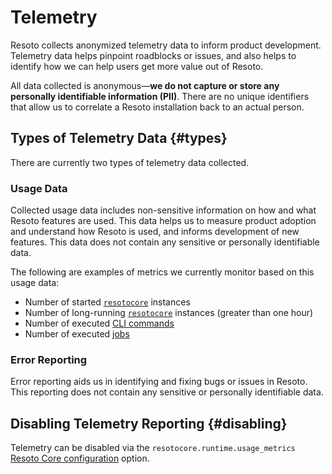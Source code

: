 # Telemetry

Resoto collects anonymized telemetry data to inform product development. Telemetry data helps pinpoint roadblocks or issues, and also helps to identify how we can help users get more value out of Resoto.

All data collected is anonymous—**we do not capture or store any personally identifiable information (PII)**. There are no unique identifiers that allow us to correlate a Resoto installation back to an actual person.

## Types of Telemetry Data {#types}

There are currently two types of telemetry data collected.

### Usage Data

Collected usage data includes non-sensitive information on how and what Resoto features are used. This data helps us to measure product adoption and understand how Resoto is used, and informs development of new features. This data does not contain any sensitive or personally identifiable data.

The following are examples of metrics we currently monitor based on this usage data:

- Number of started [`resotocore`](./components/core.md) instances
- Number of long-running [`resotocore`](./components/core.md) instances (greater than one hour)
- Number of executed [CLI commands](./cli/index.md)
- Number of executed [jobs](../concepts/automation/job.md)

### Error Reporting

Error reporting aids us in identifying and fixing bugs or issues in Resoto. This reporting does not contain any sensitive or personally identifiable data.

## Disabling Telemetry Reporting {#disabling}

Telemetry can be disabled via the `resotocore.runtime.usage_metrics` [Resoto Core configuration](./configuration/core.md) option.
